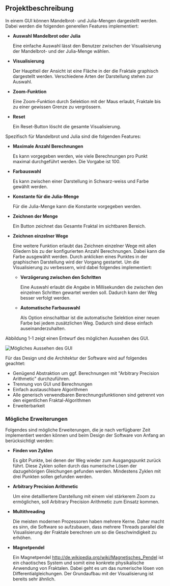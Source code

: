 ## Projektbeschreibung ##

In einem GUI können Mandelbrot- und Julia-Mengen dargestellt werden. Dabei
werden die folgenden generellen Features implementiert:

  * **Auswahl Mandelbrot oder Julia**

	Eine einfache Auswahl lässt den Benutzer zwischen der Visualisierung der
	Mandelbrot- und der Julia-Menge wählen.

  * **Visualisierung**

	Der Hauptteil der Ansicht ist eine Fläche in der die Fraktale graphisch
	dargestellt werden. Verschiedene Arten der Darstellung stehen zur Auswahl.

  * **Zoom-Funktion**

	Eine Zoom-Funktion durch Selektion mit der Maus erlaubt, Fraktale bis zu
	einer gewissen Grenze zu vergrössern.

  * **Reset**

	Ein Reset-Button löscht die gesamte Visualisierung.



Spezifisch für Mandelbrot und Julia sind die folgenden Features:

  * **Maximale Anzahl Berechnungen**

	Es kann vorgegeben werden, wie viele Berechnungen pro Punkt maximal
	durchgeführt werden. Die Vorgabe ist 100.

  * **Farbauswahl**

	Es kann zwischen einer Darstellung in Schwarz-weiss und Farbe gewählt
	werden.

  * **Konstante für die Julia-Menge**

	Für die Julia-Menge kann die Konstante vorgegeben werden.

  * **Zeichnen der Menge**

	Ein Button zeichnet das Gesamte Fraktal im sichtbaren Bereich.

  * **Zeichnen einzelner Wege**

	Eine weitere Funktion erlaubt das Zeichnen einzelner Wege mit allen
	Gliedern bis zu der konfigurierten Anzahl Berechnungen. Dabei kann die Farbe
	ausgewählt werden. Durch anklicken eines Punktes in der graphischen
	Darstellung wird der Vorgang gestartet. Um die Visualisierung zu verbessern,
	wird dabei folgendes implementiert:

	  * **Verzögerung zwischen den Schritten**

		Eine Auswahl erlaubt die Angabe in Millisekunden die zwischen den
		einzelnen Schritten gewartet werden soll. Dadurch kann der Weg besser
		verfolgt werden.

	  * **Automatische Farbauswahl**

		Als Option einschaltbar ist die automatische Selektion einer neuen Farbe
		bei jedem zusätzlichen Weg. Dadurch sind diese einfach
		auseinanderzuhalten.

Abbildung 1-1 zeigt einen Entwurf des möglichen Aussehen des GUI.

![Mögliches Aussehen des GUI](figures/sketch-main-gui.png)


Für das Design und die Architektur der Software wird auf folgendes geachtet:

* Genügend Abstraktion um ggf. Berechnungen mit "Arbitrary Precision Arithmetic"
  durchzuführen.
* Trennung von GUI und Berechnungen
* Einfach austauschbare Algorithmen
* Alle generisch verwendbaren Berechnungsfunktionen sind getrennt von den
  eigentlichen Fraktal-Algorithmen
* Erweiterbarkeit


### Mögliche Erweiterungen ###

Folgendes sind mögliche Erweiterungen, die je nach verfügbarer Zeit
implementiert werden können und beim Design der Software von Anfang an
berücksichtigt werden:

  * **Finden von Zyklen**

	Es gibt Punkte, bei denen der Weg wieder zum Ausgangspunkt zurück führt.
	Diese Zyklen sollen durch das numerische Lösen der dazugehörigen Gleichungen
	gefunden werden. Mindestens Zyklen mit drei Punkten sollen gefunden werden.

  * **Arbitrary Precision Arithmetic**

	Um eine detailliertere Darstellung mit einem viel stärkerem Zoom zu
	ermöglichen, soll Arbitrary Precision Arithmetic zum Einsatz kommen.

  * **Multithreading**

	Die meisten modernen Prozessoren haben mehrere Kerne. Daher macht es sinn,
	die Software so aufzubauen, dass mehrere Threads parallel die Visualisierung
	der Fraktale berechnen um so die Geschwindigkeit zu erhöhen.

  * **Magnetpendel**

	Ein Magnetpendel <http://de.wikipedia.org/wiki/Magnetisches_Pendel> ist ein
	chaotisches System und somit eine konkrete physikalische Anwendung von
	Fraktalen. Dabei geht es um das numerische lösen von
	Differentialgleichungen. Der Grundaufbau mit der Visualisierung ist bereits
	sehr ähnlich.
